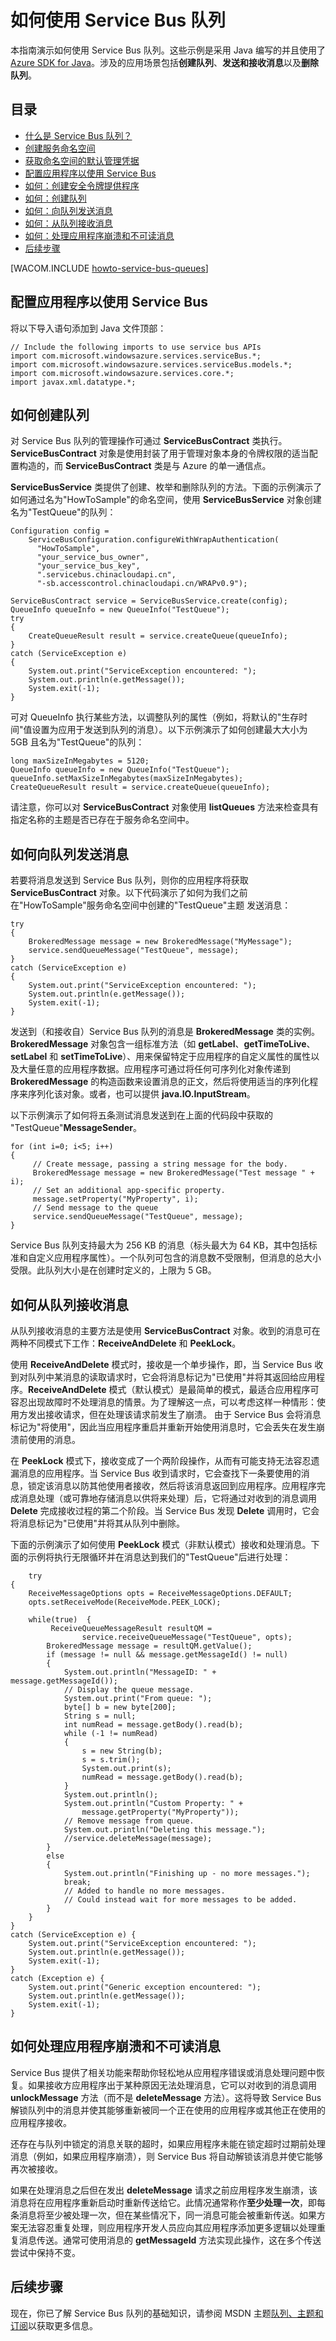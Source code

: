 <properties linkid="dev-java-how-to-service-bus-queues" urlDisplayName="Service Bus Queues" pageTitle="如何使用 Service Bus 队列 (Java) - Azure" metaKeywords="Azure Service Bus queues, Azure queues, Azure messaging, Azure queues Java" description="了解如何在 Azure 中使用 Service Bus 队列。用 Java 编写的代码示例。" metaCanonical="" services="service-bus" documentationCenter="Java" title="How to Use Service Bus Queues" authors="robmcm" solutions="" manager="wpickett" editor="mollybos" videoId="" scriptId="" />
<tags ms.service="service-bus"
    ms.date="02/10/2015"
    wacn.date=""
    />

# 如何使用 Service Bus 队列

本指南演示如何使用 Service Bus 队列。这些示例是采用 Java 编写的并且使用了 [Azure SDK for Java][]。涉及的应用场景包括**创建队列**、**发送和接收消息**以及**删除队列**。

## 目录

-   [什么是 Service Bus 队列？][]
-   [创建服务命名空间][]
-   [获取命名空间的默认管理凭据][]
-   [配置应用程序以使用 Service Bus][]
-   [如何：创建安全令牌提供程序][]
-   [如何：创建队列][如何：创建安全令牌提供程序]
-   [如何：向队列发送消息][]
-   [如何：从队列接收消息][]
-   [如何：处理应用程序崩溃和不可读消息][]
-   [后续步骤][]

[WACOM.INCLUDE [howto-service-bus-queues](../includes/howto-service-bus-queues.md)]

## <a name="bkmk_ConfigApp"> </a>配置应用程序以使用 Service Bus

将以下导入语句添加到 Java 文件顶部：

	// Include the following imports to use service bus APIs
	import com.microsoft.windowsazure.services.serviceBus.*;
	import com.microsoft.windowsazure.services.serviceBus.models.*; 
	import com.microsoft.windowsazure.services.core.*; 
	import javax.xml.datatype.*;
	
## <a name="bkmk_HowToCreateQueue"> </a>如何创建队列

对 Service Bus 队列的管理操作可通过
**ServiceBusContract** 类执行。**ServiceBusContract** 对象是使用封装了用于管理对象本身的令牌权限的适当配置构造的，而 **ServiceBusContract** 类是与 Azure 的单一通信点。

**ServiceBusService** 类提供了创建、枚举和删除队列的方法。下面的示例演示了如何通过名为"HowToSample"的命名空间，使用 **ServiceBusService** 对象创建名为"TestQueue"的队列：

    Configuration config = 
    	ServiceBusConfiguration.configureWithWrapAuthentication(
          "HowToSample",
          "your_service_bus_owner",
          "your_service_bus_key",
          ".servicebus.chinacloudapi.cn",
          "-sb.accesscontrol.chinacloudapi.cn/WRAPv0.9");

    ServiceBusContract service = ServiceBusService.create(config);
    QueueInfo queueInfo = new QueueInfo("TestQueue");
    try
    {     
		CreateQueueResult result = service.createQueue(queueInfo);
    }
	catch (ServiceException e)
	{
	    System.out.print("ServiceException encountered: ");
        System.out.println(e.getMessage());
        System.exit(-1);
    }

可对 QueueInfo 执行某些方法，以调整队列的属性（例如，将默认的"生存时间"值设置为应用于发送到队列的消息）。以下示例演示了如何创建最大大小为 5GB 且名为"TestQueue"的队列：

    long maxSizeInMegabytes = 5120;
    QueueInfo queueInfo = new QueueInfo("TestQueue");
    queueInfo.setMaxSizeInMegabytes(maxSizeInMegabytes); 
    CreateQueueResult result = service.createQueue(queueInfo);

请注意，你可以对 **ServiceBusContract** 对象使用 **listQueues** 方法来检查具有指定名称的主题是否已存在于服务命名空间中。

## <a name="bkmk_HowToSendMsgs"> </a>如何向队列发送消息

若要将消息发送到 Service Bus 队列，则你的应用程序将获取
**ServiceBusContract** 对象。以下代码演示了如何为我们之前在"HowToSample"服务命名空间中创建的"TestQueue"主题
发送消息：

    try
    {
        BrokeredMessage message = new BrokeredMessage("MyMessage");
        service.sendQueueMessage("TestQueue", message);
    }
    catch (ServiceException e) 
    {
        System.out.print("ServiceException encountered: ");
        System.out.println(e.getMessage());
        System.exit(-1);
    }

发送到（和接收自）Service Bus 队列的消息是 **BrokeredMessage** 类的实例。**BrokeredMessage** 对象包含一组标准方法（如 **getLabel**、**getTimeToLive**、
**setLabel** 和 **setTimeToLive**）、用来保留特定于应用程序的自定义属性的属性以及大量任意的应用程序数据。应用程序可通过将任何可序列化对象传递到
**BrokeredMessage** 的构造函数来设置消息的正文，然后将使用适当的序列化程序来序列化该对象。或者，也可以提供 **java.IO.InputStream**。

以下示例演示了如何将五条测试消息发送到在上面的代码段中获取的
"TestQueue"**MessageSender**。

    for (int i=0; i<5; i++)
    {
         // Create message, passing a string message for the body.
         BrokeredMessage message = new BrokeredMessage("Test message " + i);
         // Set an additional app-specific property.
         message.setProperty("MyProperty", i); 
         // Send message to the queue
         service.sendQueueMessage("TestQueue", message);
    }

Service Bus 队列支持最大为 256 KB 的消息（标头最大为 64 KB，其中包括标准和自定义应用程序属性）。一个队列可包含的消息数不受限制，但消息的总大小受限。此队列大小是在创建时定义的，上限为 5 GB。

## <a name="bkmk_HowToReceiveMsgs"> </a>如何从队列接收消息

从队列接收消息的主要方法是使用
**ServiceBusContract** 对象。收到的消息可在两种不同模式下工作：**ReceiveAndDelete** 和 **PeekLock**。

使用 **ReceiveAndDelete** 模式时，接收是一个单步操作，即，当 Service Bus 收到对队列中某消息的读取请求时，它会将消息标记为"已使用"并将其返回给应用程序。**ReceiveAndDelete** 模式（默认模式）是最简单的模式，最适合应用程序可容忍出现故障时不处理消息的情景。为了理解这一点，可以考虑这样一种情形：使用方发出接收请求，但在处理该请求前发生了崩溃。
由于 Service Bus 会将消息标记为"将使用"，因此当应用程序重启并重新开始使用消息时，它会丢失在发生崩溃前使用的消息。

在 **PeekLock** 模式下，接收变成了一个两阶段操作，从而有可能支持无法容忍遗漏消息的应用程序。当 Service Bus 收到请求时，它会查找下一条要使用的消息，锁定该消息以防其他使用者接收，然后将该消息返回到应用程序。应用程序完成消息处理（或可靠地存储消息以供将来处理）后，它将通过对收到的消息调用 **Delete** 完成接收过程的第二个阶段。当 Service Bus 发现 **Delete** 调用时，它会将消息标记为"已使用"并将其从队列中删除。

下面的示例演示了如何使用 **PeekLock** 模式（非默认模式）接收和处理消息。下面的示例将执行无限循环并在消息达到我们的"TestQueue"后进行处理：

    	try
	{
		ReceiveMessageOptions opts = ReceiveMessageOptions.DEFAULT;
		opts.setReceiveMode(ReceiveMode.PEEK_LOCK);
	
		while(true)  { 
	         ReceiveQueueMessageResult resultQM = 
	     			service.receiveQueueMessage("TestQueue", opts);
		    BrokeredMessage message = resultQM.getValue();
		    if (message != null && message.getMessageId() != null)
		    {
			    System.out.println("MessageID: " + message.getMessageId());    
			    // Display the queue message.
			    System.out.print("From queue: ");
			    byte[] b = new byte[200];
			    String s = null;
			    int numRead = message.getBody().read(b);
			    while (-1 != numRead)
	            {
	                s = new String(b);
	                s = s.trim();
	                System.out.print(s);
	                numRead = message.getBody().read(b);
			    }
	            System.out.println();
			    System.out.println("Custom Property: " + 
			        message.getProperty("MyProperty"));
			    // Remove message from queue.
			    System.out.println("Deleting this message.");
			    //service.deleteMessage(message);
		    }  
		    else  
		    {        
		        System.out.println("Finishing up - no more messages.");        
		        break; 
		        // Added to handle no more messages.
		        // Could instead wait for more messages to be added.
		    }
	    }
	}
	catch (ServiceException e) {
	    System.out.print("ServiceException encountered: ");
	    System.out.println(e.getMessage());
	    System.exit(-1);
	}
	catch (Exception e) {
	    System.out.print("Generic exception encountered: ");
	    System.out.println(e.getMessage());
	    System.exit(-1);
	} 	

## <a name="bkmk_HowToHandleAppCrashes"> </a>如何处理应用程序崩溃和不可读消息

Service Bus 提供了相关功能来帮助你轻松地从应用程序错误或消息处理问题中恢复。如果接收方应用程序出于某种原因无法处理消息，它可以对收到的消息调用 **unlockMessage** 方法（而不是 **deleteMessage** 方法）。这将导致 Service Bus 解锁队列中的消息并使其能够重新被同一个正在使用的应用程序或其他正在使用的应用程序接收。

还存在与队列中锁定的消息关联的超时，如果应用程序未能在锁定超时过期前处理消息（例如，如果应用程序崩溃），则 Service Bus
将自动解锁该消息并使它能够再次被接收。

如果在处理消息之后但在发出 **deleteMessage** 请求之前应用程序发生崩溃，该消息将在应用程序重新启动时重新传送给它。此情况通常称作**至少处理一次**，即每条消息将至少被处理一次，但在某些情况下，同一消息可能会被重新传送。如果方案无法容忍重复处理，则应用程序开发人员应向其应用程序添加更多逻辑以处理重复消息传送。通常可使用消息的 **getMessageId** 方法实现此操作，这在多个传送尝试中保持不变。

## <a name="bkmk_NextSteps"> </a>后续步骤

现在，你已了解 Service Bus 队列的基础知识，请参阅 MSDN 主题[队列、主题和订阅][]以获取更多信息。

  [Azure SDK for Java]: http://www.windowsazure.cn/zh-cn/develop/java/
  [什么是 Service Bus 队列？]: #what-are-service-bus-queues
  [创建服务命名空间]: #create-a-service-namespace
  [获取命名空间的默认管理凭据]: #obtain-default-credentials
  [配置应用程序以使用 Service Bus]: #bkmk_ConfigApp
  [如何：创建安全令牌提供程序]: #bkmk_HowToCreateQueue
  [如何：向队列发送消息]: #bkmk_HowToSendMsgs
  [如何：从队列接收消息]: #bkmk_HowToReceiveMsgs
  [如何：处理应用程序崩溃和不可读消息]: #bkmk_HowToHandleAppCrashes
  [后续步骤]: #bkmk_NextSteps
  [Azure 管理门户]: http://manage.windowsazure.cn/
  [队列、主题和订阅]: http://msdn.microsoft.com/zh-cn/library/windowsazure/hh367516.aspx
